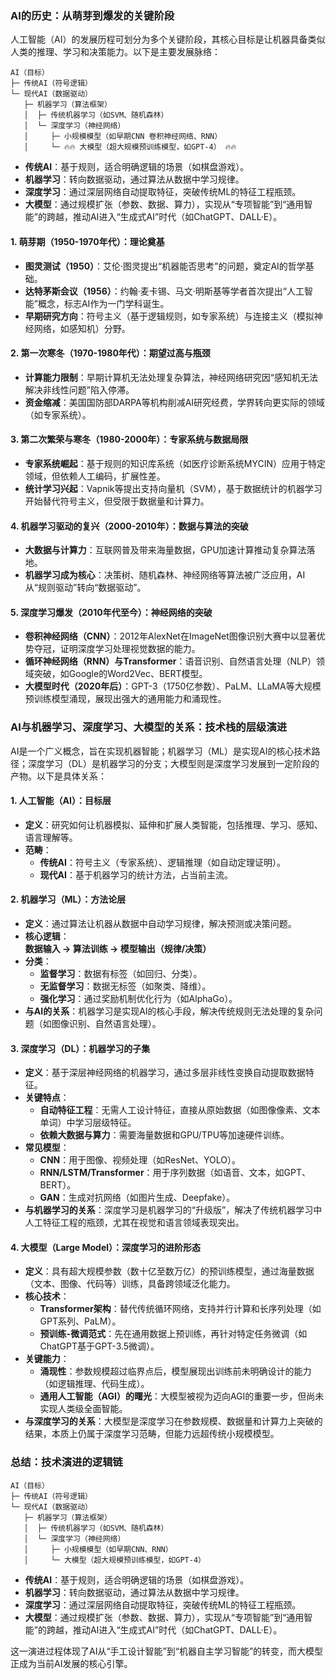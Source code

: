 
### AI的历史：从萌芽到爆发的关键阶段

人工智能（AI）的发展历程可划分为多个关键阶段，其核心目标是让机器具备类似人类的推理、学习和决策能力。以下是主要发展脉络：
```
AI（目标）  
├─ 传统AI（符号逻辑）  
└─ 现代AI（数据驱动）  
   ├─ 机器学习（算法框架）  
   │  ├─ 传统机器学习（如SVM、随机森林）  
   │  └─ 深度学习（神经网络）  
   │     ├─ 小规模模型（如早期CNN 卷积神经网络、RNN）  
   │     └─ 🔥🔥 大模型（超大规模预训练模型，如GPT-4） 🔥🔥
```

- **传统AI**：基于规则，适合明确逻辑的场景（如棋盘游戏）。  
- **机器学习**：转向数据驱动，通过算法从数据中学习规律。  
- **深度学习**：通过深层网络自动提取特征，突破传统ML的特征工程瓶颈。  
- **大模型**：通过规模扩张（参数、数据、算力），实现从“专项智能”到“通用智能”的跨越，推动AI进入“生成式AI”时代（如ChatGPT、DALL·E）。

#### **1. 萌芽期（1950-1970年代）：理论奠基**
- **图灵测试（1950）**：艾伦·图灵提出“机器能否思考”的问题，奠定AI的哲学基础。
- **达特茅斯会议（1956）**：约翰·麦卡锡、马文·明斯基等学者首次提出“人工智能”概念，标志AI作为一门学科诞生。
- **早期研究方向**：符号主义（基于逻辑规则，如专家系统）与连接主义（模拟神经网络，如感知机）分野。


#### **2. 第一次寒冬（1970-1980年代）：期望过高与瓶颈**
- **计算能力限制**：早期计算机无法处理复杂算法，神经网络研究因“感知机无法解决非线性问题”陷入停滞。
- **资金缩减**：美国国防部DARPA等机构削减AI研究经费，学界转向更实际的领域（如专家系统）。


#### **3. 第二次繁荣与寒冬（1980-2000年）：专家系统与数据局限**
- **专家系统崛起**：基于规则的知识库系统（如医疗诊断系统MYCIN）应用于特定领域，但依赖人工编码，扩展性差。
- **统计学习兴起**：Vapnik等提出支持向量机（SVM），基于数据统计的机器学习开始替代符号主义，但受限于数据量和计算力。


#### **4. 机器学习驱动的复兴（2000-2010年）：数据与算法的突破**
- **大数据与计算力**：互联网普及带来海量数据，GPU加速计算推动复杂算法落地。
- **机器学习成为核心**：决策树、随机森林、神经网络等算法被广泛应用，AI从“规则驱动”转向“数据驱动”。


#### **5. 深度学习爆发（2010年代至今）：神经网络的突破**
- **卷积神经网络（CNN）**：2012年AlexNet在ImageNet图像识别大赛中以显著优势夺冠，证明深度学习处理视觉数据的能力。
- **循环神经网络（RNN）与Transformer**：语音识别、自然语言处理（NLP）领域突破，如Google的Word2Vec、BERT模型。
- **大模型时代（2020年后）**：GPT-3（1750亿参数）、PaLM、LLaMA等大规模预训练模型涌现，展现出强大的通用能力和涌现性。


### AI与机器学习、深度学习、大模型的关系：技术栈的层级演进

AI是一个广义概念，旨在实现机器智能；机器学习（ML）是实现AI的核心技术路径；深度学习（DL）是机器学习的分支；大模型则是深度学习发展到一定阶段的产物。以下是具体关系：


#### **1. 人工智能（AI）：目标层**
- **定义**：研究如何让机器模拟、延伸和扩展人类智能，包括推理、学习、感知、语言理解等。
- **范畴**：
  - **传统AI**：符号主义（专家系统）、逻辑推理（如自动定理证明）。
  - **现代AI**：基于机器学习的统计方法，占当前主流。


#### **2. 机器学习（ML）：方法论层**
- **定义**：通过算法让机器从数据中自动学习规律，解决预测或决策问题。
- **核心逻辑**：  
  **数据输入 → 算法训练 → 模型输出（规律/决策）**
- **分类**：
  - **监督学习**：数据有标签（如回归、分类）。
  - **无监督学习**：数据无标签（如聚类、降维）。
  - **强化学习**：通过奖励机制优化行为（如AlphaGo）。
- **与AI的关系**：机器学习是实现AI的核心手段，解决传统规则无法处理的复杂问题（如图像识别、自然语言处理）。


#### **3. 深度学习（DL）：机器学习的子集**
- **定义**：基于深层神经网络的机器学习，通过多层非线性变换自动提取数据特征。
- **关键特点**：
  - **自动特征工程**：无需人工设计特征，直接从原始数据（如图像像素、文本单词）中学习层级特征。
  - **依赖大数据与算力**：需要海量数据和GPU/TPU等加速硬件训练。
- **常见模型**：
  - **CNN**：用于图像、视频处理（如ResNet、YOLO）。
  - **RNN/LSTM/Transformer**：用于序列数据（如语音、文本，如GPT、BERT）。
  - **GAN**：生成对抗网络（如图片生成、Deepfake）。
- **与机器学习的关系**：深度学习是机器学习的“升级版”，解决了传统机器学习中人工特征工程的瓶颈，尤其在视觉和语言领域表现突出。


#### **4. 大模型（Large Model）：深度学习的进阶形态**
- **定义**：具有超大规模参数（数十亿至数万亿）的预训练模型，通过海量数据（文本、图像、代码等）训练，具备跨领域泛化能力。
- **核心技术**：
  - **Transformer架构**：替代传统循环网络，支持并行计算和长序列处理（如GPT系列、PaLM）。
  - **预训练-微调范式**：先在通用数据上预训练，再针对特定任务微调（如ChatGPT基于GPT-3.5微调）。
- **关键能力**：
  - **涌现性**：参数规模超过临界点后，模型展现出训练前未明确设计的能力（如逻辑推理、代码生成）。
  - **通用人工智能（AGI）的曙光**：大模型被视为迈向AGI的重要一步，但尚未实现人类级全面智能。
- **与深度学习的关系**：大模型是深度学习在参数规模、数据量和计算力上突破的结果，本质上仍属于深度学习范畴，但能力远超传统小规模模型。


### 总结：技术演进的逻辑链
```
AI（目标）  
├─ 传统AI（符号逻辑）  
└─ 现代AI（数据驱动）  
   ├─ 机器学习（算法框架）  
   │  ├─ 传统机器学习（如SVM、随机森林）  
   │  └─ 深度学习（神经网络）  
   │     ├─ 小规模模型（如早期CNN、RNN）  
   │     └─ 大模型（超大规模预训练模型，如GPT-4）
```

- **传统AI**：基于规则，适合明确逻辑的场景（如棋盘游戏）。  
- **机器学习**：转向数据驱动，通过算法从数据中学习规律。  
- **深度学习**：通过深层网络自动提取特征，突破传统ML的特征工程瓶颈。  
- **大模型**：通过规模扩张（参数、数据、算力），实现从“专项智能”到“通用智能”的跨越，推动AI进入“生成式AI”时代（如ChatGPT、DALL·E）。

这一演进过程体现了AI从“手工设计智能”到“机器自主学习智能”的转变，而大模型正成为当前AI发展的核心引擎。